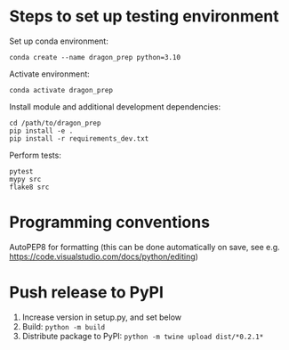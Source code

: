 # Steps to set up testing environment
Set up conda environment:

```
conda create --name dragon_prep python=3.10
```

Activate environment:

```
conda activate dragon_prep
```

Install module and additional development dependencies:

```
cd /path/to/dragon_prep
pip install -e .
pip install -r requirements_dev.txt
```

Perform tests:

```
pytest
mypy src
flake8 src
```

# Programming conventions
AutoPEP8 for formatting (this can be done automatically on save, see e.g. https://code.visualstudio.com/docs/python/editing)

# Push release to PyPI
1. Increase version in setup.py, and set below
2. Build: `python -m build`
3. Distribute package to PyPI: `python -m twine upload dist/*0.2.1*`

